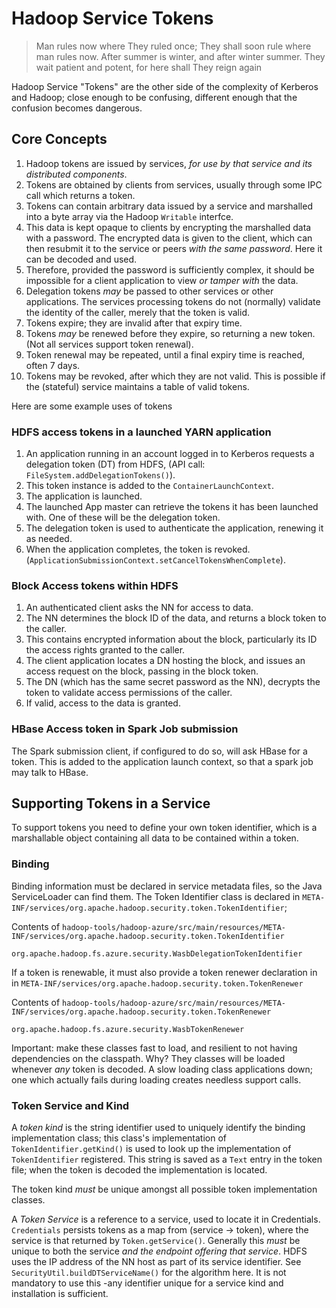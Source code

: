 <!---
  Licensed under the Apache License, Version 2.0 (the "License");
  you may not use this file except in compliance with the License.
  You may obtain a copy of the License at
  
   http://www.apache.org/licenses/LICENSE-2.0
  
  Unless required by applicable law or agreed to in writing, software
  distributed under the License is distributed on an "AS IS" BASIS,
  WITHOUT WARRANTIES OR CONDITIONS OF ANY KIND, either express or implied.
  See the License for the specific language governing permissions and
  limitations under the License. See accompanying LICENSE file.
-->

# Hadoop Service Tokens

> Man rules now where They ruled once;
> They shall soon rule where man rules now.
> After summer is winter, and after winter summer.
> They wait patient and potent, for here shall They reign again


Hadoop Service "Tokens" are the other side of the complexity of Kerberos and Hadoop;
close enough to be confusing, different enough that the confusion becomes
dangerous.


## Core Concepts

1. Hadoop tokens are issued by services, *for use by that service and its
distributed components*.
1. Tokens are obtained by clients from services, usually through some IPC call
which returns a token.
1. Tokens can contain arbitrary data issued by a service and marshalled
into a byte array via the Hadoop `Writable` interfce.
1. This data is kept opaque to clients by encrypting the marshalled data with
a password. The encrypted data is given to the client, which can then resubmit it
to the service or peers *with the same password*. Here it can be decoded and used.
1. Therefore, provided the password is sufficiently complex, it should be impossible
for a client application to view *or tamper with* the data.
1. Delegation tokens *may* be passed to other services or other applications.
The services processing tokens do not (normally) validate the identity of the caller, merely
that the token is valid.
1. Tokens expire; they are invalid after that expiry time.
1. Tokens *may* be renewed before they expire, so returning a new token.
(Not all services support token renewal).
1. Token renewal may be repeated, until a final expiry time is reached, often 7 days.
1. Tokens may be revoked, after which they are not valid. This is possible if the 
(stateful) service maintains a table of valid tokens.


Here are some example uses of tokens

### HDFS access tokens in a launched YARN application

1. An application running in an account logged in to Kerberos requests a delegation token
(DT) from HDFS, (API call: `FileSystem.addDelegationTokens()`).
1. This token instance is added to the `ContainerLaunchContext`.
1. The application is launched.
1. The launched App master can retrieve the tokens it has been launched with. One
of these will be the delegation token.
1. The delegation token is used to authenticate the application, renewing it
as needed.
1. When the application completes, the token is revoked.
  (`ApplicationSubmissionContext.setCancelTokensWhenComplete`).
  
### Block Access tokens within HDFS

1. An authenticated client asks the NN for access to data.
1. The NN determines the block ID of the data, and returns a block token to the caller.
1. This contains encrypted information about the block, particularly its ID the access
rights granted to the caller.
1. The client application locates a DN hosting the block, and issues an access request
on the block, passing in the block token.
1. The DN (which has the same secret password as the NN), decrypts the token to validate
access permissions of the caller.
1. If valid, access to the data is granted.


### HBase Access token in Spark Job submission

The Spark submission client, if configured to do so, will ask HBase for a token. This
is added to the application launch context, so that a spark job may talk to HBase.


## Supporting Tokens in a Service


To support tokens you need to define your own token identifier, which is a marshallable
object containing all data to be contained within a token.


### Binding

Binding information must be declared in service metadata files, so the Java
ServiceLoader can find them. The Token Identifier class is declared in
`META-INF/services/org.apache.hadoop.security.token.TokenIdentifier`; 



Contents of `hadoop-tools/hadoop-azure/src/main/resources/META-INF/services/org.apache.hadoop.security.token.TokenIdentifier`

```
org.apache.hadoop.fs.azure.security.WasbDelegationTokenIdentifier
```

If a token is renewable, it must also provide a token renewer declaration
in in `META-INF/services/org.apache.hadoop.security.token.TokenRenewer`


Contents of `hadoop-tools/hadoop-azure/src/main/resources/META-INF/services/org.apache.hadoop.security.token.TokenRenewer`

```
org.apache.hadoop.fs.azure.security.WasbTokenRenewer
```

Important: make these classes fast to load, and resilient to not having dependencies
on the classpath. Why? They classes will be loaded whenever *any* token is decoded.
A slow loading class applications down; one which actually fails during
loading creates needless support calls.


### Token Service and Kind

A *token kind* is the string identifier used to uniquely identify the binding implementation
class; this class's implementation of `TokenIdentifier.getKind()` is used to look up
the implementation of `TokenIdentifier` registered. This string is saved as a `Text` entry
in the token file; when the token is decoded the implementation is located.

The token kind *must* be unique amongst all possible token implementation classes.

A *Token Service* is a reference to a service, used to locate it in Credentials.
`Credentials` persists tokens as a map from (service -> token), where the service
is that returned by `Token.getService()`. Generally this *must* be unique to
both the service *and the endpoint offering that service*. HDFS uses the IP address
of the NN host as part of its service identifier. 
See `SecurityUtil.buildDTServiceName()` for the algorithm here. It is not mandatory
to use this -any identifier unique for a service kind and installation is sufficient.
